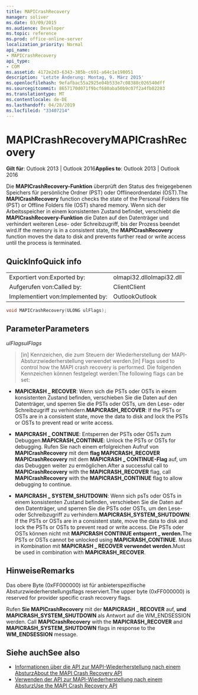 ```yaml
---
title: MAPICrashRecovery
manager: soliver
ms.date: 03/09/2015
ms.audience: Developer
ms.topic: reference
ms.prod: office-online-server
localization_priority: Normal
api_name:
- MAPICrashRecovery
api_type:
- COM
ms.assetid: 4172e2d3-6343-385b-c691-a64c1e198051
description: 'Letzte Änderung: Montag, 9. März 2015'
ms.openlocfilehash: 9efafbac55a2925e04b533e7c08388c026540dff
ms.sourcegitcommit: 8657170d071f9bcf680aba50b9c07f2a4fb82283
ms.translationtype: MT
ms.contentlocale: de-DE
ms.lasthandoff: 04/28/2019
ms.locfileid: "33407214"
---
```

# <a name="mapicrashrecovery"></a><span data-ttu-id="b07a0-103">MAPICrashRecovery</span><span class="sxs-lookup"><span data-stu-id="b07a0-103">MAPICrashRecovery</span></span>

<span data-ttu-id="b07a0-104">**Gilt für**: Outlook 2013 | Outlook 2016</span><span class="sxs-lookup"><span data-stu-id="b07a0-104">**Applies to**: Outlook 2013 | Outlook 2016</span></span> 
  
<span data-ttu-id="b07a0-105">Die **MAPICrashRecovery-Funktion** überprüft den Status des freigegebenen Speichers für persönliche Ordner (PST) oder Offlineordnerdatei (OST).</span><span class="sxs-lookup"><span data-stu-id="b07a0-105">The **MAPICrashRecovery** function checks the state of the Personal Folders file (PST) or Offline Folders file (OST) shared memory.</span></span> <span data-ttu-id="b07a0-106">Wenn sich der Arbeitsspeicher in einem konsistenten Zustand befindet, verschiebt die **MAPICrashRecovery-Funktion** die Daten auf den Datenträger und verhindert weiteren Lese- oder Schreibzugriff, bis der Prozess beendet wird.</span><span class="sxs-lookup"><span data-stu-id="b07a0-106">If the memory is in a consistent state, the **MAPICrashRecovery** function moves the data to disk and prevents further read or write access until the process is terminated.</span></span> 
  
## <a name="quick-info"></a><span data-ttu-id="b07a0-107">QuickInfo</span><span class="sxs-lookup"><span data-stu-id="b07a0-107">Quick info</span></span>

|||
|:-----|:-----|
|<span data-ttu-id="b07a0-108">Exportiert von:</span><span class="sxs-lookup"><span data-stu-id="b07a0-108">Exported by:</span></span>  <br/> |<span data-ttu-id="b07a0-109">olmapi32.dll</span><span class="sxs-lookup"><span data-stu-id="b07a0-109">olmapi32.dll</span></span>  <br/> |
|<span data-ttu-id="b07a0-110">Aufgerufen von:</span><span class="sxs-lookup"><span data-stu-id="b07a0-110">Called by:</span></span>  <br/> |<span data-ttu-id="b07a0-111">Client</span><span class="sxs-lookup"><span data-stu-id="b07a0-111">Client</span></span>  <br/> |
|<span data-ttu-id="b07a0-112">Implementiert von:</span><span class="sxs-lookup"><span data-stu-id="b07a0-112">Implemented by:</span></span>  <br/> |<span data-ttu-id="b07a0-113">Outlook</span><span class="sxs-lookup"><span data-stu-id="b07a0-113">Outlook</span></span>  <br/> |
   
```cpp
void MAPICrashRecovery(ULONG ulFlags);
```

## <a name="parameters"></a><span data-ttu-id="b07a0-114">Parameter</span><span class="sxs-lookup"><span data-stu-id="b07a0-114">Parameters</span></span>

<span data-ttu-id="b07a0-115">_ulFlags_</span><span class="sxs-lookup"><span data-stu-id="b07a0-115">_ulFlags_</span></span>
  
> <span data-ttu-id="b07a0-116">[in] Kennzeichen, die zum Steuern der Wiederherstellung der MAPI-Absturzwiederherstellung verwendet werden.</span><span class="sxs-lookup"><span data-stu-id="b07a0-116">[in] Flags used to control how the MAPI crash recovery is performed.</span></span> <span data-ttu-id="b07a0-117">Die folgenden Kennzeichen können festgelegt werden:</span><span class="sxs-lookup"><span data-stu-id="b07a0-117">The following flags can be set:</span></span>
    
   - <span data-ttu-id="b07a0-118">**MAPICRASH \_ RECOVER**: Wenn sich die PSTs oder OSTs in einem konsistenten Zustand befinden, verschieben Sie die Daten auf den Datenträger, und sperren Sie die PSTs oder OSTs, um den Lese- oder Schreibzugriff zu verhindern.</span><span class="sxs-lookup"><span data-stu-id="b07a0-118">**MAPICRASH\_RECOVER**: If the PSTs or OSTs are in a consistent state, move the data to disk and lock the PSTs or OSTs to prevent read or write access.</span></span>
    
   - <span data-ttu-id="b07a0-119">**MAPICRASH \_ CONTINUE**: Entsperren der PSTs oder OSTs zum Debuggen.</span><span class="sxs-lookup"><span data-stu-id="b07a0-119">**MAPICRASH\_CONTINUE**: Unlock the PSTs or OSTs for debugging.</span></span> <span data-ttu-id="b07a0-120">Rufen Sie nach einem erfolgreichen Aufruf von **MAPICrashRecovery** mit dem **flag MAPICRASH_RECOVER** **MAPICrashRecovery** mit dem **MAPICRASH \_ CONTINUE-Flag** auf, um das Debuggen weiter zu ermöglichen.</span><span class="sxs-lookup"><span data-stu-id="b07a0-120">After a successful call to **MAPICrashRecovery** with the **MAPICRASH_RECOVER** flag, call **MAPICrashRecovery** with the **MAPICRASH\_CONTINUE** flag to allow debugging to continue.</span></span> 
    
   - <span data-ttu-id="b07a0-121">**MAPICRASH \_ SYSTEM_SHUTDOWN**: Wenn sich psTs oder OSTs in einem konsistenten Zustand befinden, verschieben Sie die Daten auf den Datenträger, und sperren Sie die PSTs oder OSTs, um den Lese- oder Schreibzugriff zu verhindern.</span><span class="sxs-lookup"><span data-stu-id="b07a0-121">**MAPICRASH\_SYSTEM_SHUTDOWN**: If the PSTs or OSTs are in a consistent state, move the data to disk and lock the PSTs or OSTs to prevent read or write access.</span></span> <span data-ttu-id="b07a0-122">Die PSTs oder OSTs können nicht mit **MAPICRASH CONTINUE entsperrt \_ werden.**</span><span class="sxs-lookup"><span data-stu-id="b07a0-122">The PSTs or OSTs cannot be unlocked using **MAPICRASH\_CONTINUE**.</span></span> <span data-ttu-id="b07a0-123">Muss in Kombination mit **MAPICRASH \_ RECOVER verwendet werden.**</span><span class="sxs-lookup"><span data-stu-id="b07a0-123">Must be used in combination with **MAPICRASH\_RECOVER**.</span></span> 
    
## <a name="remarks"></a><span data-ttu-id="b07a0-124">Hinweise</span><span class="sxs-lookup"><span data-stu-id="b07a0-124">Remarks</span></span>

<span data-ttu-id="b07a0-125">Das obere Byte (0xFF000000) ist für anbieterspezifische Absturzwiederherstellungsflags reserviert.</span><span class="sxs-lookup"><span data-stu-id="b07a0-125">The upper byte (0xFF000000) is reserved for provider specific crash recovery flags.</span></span>
  
<span data-ttu-id="b07a0-126">Rufen **Sie MAPICrashRecovery** mit der **MAPICRASH \_ RECOVER** auf, **und MAPICRASH_SYSTEM_SHUTDOWN** als Antwort auf die WM_ENDSESSION werden. </span><span class="sxs-lookup"><span data-stu-id="b07a0-126">Call **MAPICrashRecovery** with the **MAPICRASH\_RECOVER** and **MAPICRASH_SYSTEM_SHUTDOWN** flags in response to the **WM_ENDSESSION** message.</span></span> 
  
## <a name="see-also"></a><span data-ttu-id="b07a0-127">Siehe auch</span><span class="sxs-lookup"><span data-stu-id="b07a0-127">See also</span></span>

- [<span data-ttu-id="b07a0-128">Informationen über die API zur MAPI-Wiederherstellung nach einem Absturz</span><span class="sxs-lookup"><span data-stu-id="b07a0-128">About the MAPI Crash Recovery API</span></span>](about-the-mapi-crash-recovery-api.md)
- [<span data-ttu-id="b07a0-129">Verwenden der API zur MAPI-Wiederherstellung nach einem Absturz</span><span class="sxs-lookup"><span data-stu-id="b07a0-129">Use the MAPI Crash Recovery API</span></span>](how-to-use-the-mapi-crash-recovery-api.md)

